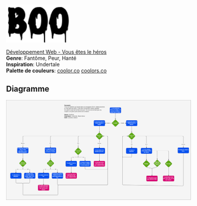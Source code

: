 ![BOO](https://github.com/Meli0305/Vous-etes-le-heros-Boo/blob/main/assets/BOO.png)


[Développement Web - Vous êtes le héros](https://smnarnold.com/projets/vous-etes-le-heros) <br>
**Genre**: Fantôme, Peur, Hanté <br>
**Inspiration**: Undertale <br>
**Palette de couleurs**: [coolor.co](https://coolors.co/palette/f8f9fa-e9ecef-dee2e6-ced4da-adb5bd-6c757d-495057-343a40-212529)
[coolors.co](https://coolors.co/palette/cee5f2-accbe1-7c98b3-637081-536b78)

## Diagramme
![schema](https://github.com/Meli0305/Vous-etes-le-heros-Boo/blob/main/assets/schema.png)
